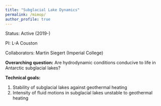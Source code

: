 ```yaml
---
title: "Subglacial Lake Dynamics"
permalink: /mimop/
author_profile: true
---
```


Status: Active (2019-)

PI: L-A Couston

Collaborators: Martin Siegert (Imperial College)

**Overarching question:** Are hydrodynamic conditions conducive to life in Antarctic subglacial lakes?

**Technical goals:**
1. Stability of subglacial lakes against geothermal heating
1. Intensity of fluid motions in subglacial lakes unstable to geothermal heating
